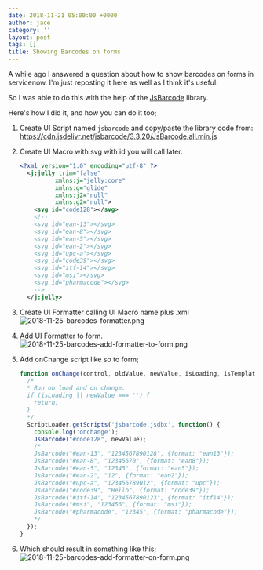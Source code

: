 ```yaml
---
date: 2018-11-21 05:00:00 +0000
author: jace
category: ''
layout: post
tags: []
title: Showing Barcodes on forms
---
```

A while ago I answered a question about how to show barcodes on
forms in servicenow.  I'm just reposting it here as well as I think it's useful.  

<!--more-->

So I was able to do this with the help of the [JsBarcode](https://github.com/lindell/JsBarcode/) library.

Here's how I did it, and how you can do it too;

1.  Create UI Script named `jsbarcode` and copy/paste the library code from: https://cdn.jsdelivr.net/jsbarcode/3.3.20/JsBarcode.all.min.js

2.  Create UI Macro with svg with id you will call later.
    ```xml
    <?xml version="1.0" encoding="utf-8" ?>
      <j:jelly trim="false" 
              xmlns:j="jelly:core"
              xmlns:g="glide"
              xmlns:j2="null"
              xmlns:g2="null">
        <svg id="code128"></svg>
        <!--
        <svg id="ean-13"></svg>
        <svg id="ean-8"></svg>
        <svg id="ean-5"></svg>
        <svg id="ean-2"></svg>
        <svg id="upc-a"></svg>
        <svg id="code39"></svg>
        <svg id="itf-14"></svg>
        <svg id="msi"></svg>
        <svg id="pharmacode"></svg>
        -->
      </j:jelly>
    ```

3.  Create UI Formatter calling UI Macro name plus .xml
    ![2018-11-25-barcodes-formatter.png](/uploads/2018-11-25-barcodes-formatter.png)

4.  Add UI Formatter to form.
    ![2018-11-25-barcodes-add-formatter-to-form.png](/uploads/2018-11-25-barcodes-add-formatter-to-form.png)

5.  Add onChange script like so to form;
    ```js
    function onChange(control, oldValue, newValue, isLoading, isTemplate) {
      /*
      * Run on load and on change.
      if (isLoading || newValue === '') {
        return;
      }
      */
      ScriptLoader.getScripts('jsbarcode.jsdbx', function() {
        console.log('onchange');
        JsBarcode("#code128", newValue);
        /*
        JsBarcode("#ean-13", "1234567890128", {format: "ean13"});
        JsBarcode("#ean-8", "12345670", {format: "ean8"});
        JsBarcode("#ean-5", "12345", {format: "ean5"});
        JsBarcode("#ean-2", "12", {format: "ean2"});
        JsBarcode("#upc-a", "123456789012", {format: "upc"});
        JsBarcode("#code39", "Hello", {format: "code39"});
        JsBarcode("#itf-14", "1234567890123", {format: "itf14"});
        JsBarcode("#msi", "123456", {format: "msi"});
        JsBarcode("#pharmacode", "12345", {format: "pharmacode"});
        */
      });
    }
    ```
6.  Which should result in something like this;
    ![2018-11-25-barcodes-add-formatter-on-form.png](/uploads/2018-11-25-barcodes-add-formatter-on-form.png)